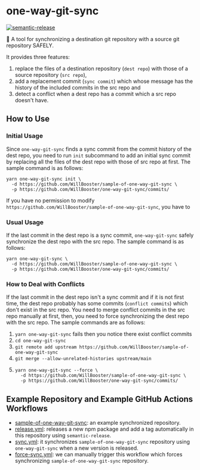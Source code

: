 # one-way-git-sync

[![semantic-release](https://img.shields.io/badge/%20%20%F0%9F%93%A6%F0%9F%9A%80-semantic--release-e10079.svg)](https://github.com/semantic-release/semantic-release)

:arrows_counterclockwise: A tool for synchronizing a destination git repository with a source git repository SAFELY.

It provides three features:

1. replace the files of a destination repository (`dest repo`) with those of a source repository (`src repo`),
2. add a replacement commit (`sync commit`) which whose message has the history of the included commits in the src repo and
3. detect a conflict when a dest repo has a commit which a src repo doesn't have.

## How to Use

### Initial Usage

Since `one-way-git-sync` finds a sync commit from the commit history of the dest repo,
you need to run `init` subcommand to add an initial sync commit
by replacing all the files of the dest repo with those of src repo at first.
The sample command is as follows:

```
yarn one-way-git-sync init \
  -d https://github.com/WillBooster/sample-of-one-way-git-sync \
  -p https://github.com/WillBooster/one-way-git-sync/commits/
```

If you have no permission to modify `https://github.com/WillBooster/sample-of-one-way-git-sync`,
you have to

### Usual Usage

If the last commit in the dest repo is a sync commit,
`one-way-git-sync` safely synchronize the dest repo with the src repo.
The sample command is as follows:

```
yarn one-way-git-sync \
  -d https://github.com/WillBooster/sample-of-one-way-git-sync \
  -p https://github.com/WillBooster/one-way-git-sync/commits/
```

### How to Deal with Conflicts

If the last commit in the dest repo isn't a sync commit and if it is not first time,
the dest repo probably has some commits (`conflict commits`) which don't exist in the src repo.
You need to merge conflict commits in the src repo manually at first,
then, you need to force synchronizing the dest repo with the src repo.
The sample commands are as follows:

1. `yarn one-way-git-sync` fails then you notice there exist conflict commits
2. `cd one-way-git-sync`
3. `git remote add upstream https://github.com/WillBooster/sample-of-one-way-git-sync`
4. `git merge --allow-unrelated-histories upstream/main`
5. ```
   yarn one-way-git-sync --force \
     -d https://github.com/WillBooster/sample-of-one-way-git-sync \
     -p https://github.com/WillBooster/one-way-git-sync/commits/
   ```

## Example Repository and Example GitHub Actions Workflows

- [sample-of-one-way-git-sync](https://github.com/WillBooster/sample-of-one-way-git-sync): an example synchronized repository.
- [release.yml](.github/workflows/release.yml): releases a new npm package and add a tag automatically in this repository using `semantic-release`.
- [sync.yml](.github/workflows/sync.yml): it synchronizes `sample-of-one-way-git-sync` repository using `one-way-git-sync` when a new version is released.
- [force-sync.yml](.github/workflows/force-sync.yml): we can manually trigger this workflow which forces synchronizing `sample-of-one-way-git-sync` repository.

